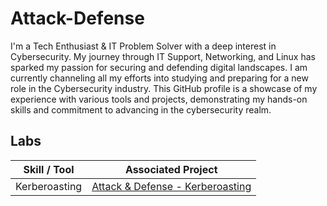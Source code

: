 # Attack-Defense

I'm a Tech Enthusiast & IT Problem Solver with a deep interest in Cybersecurity. My journey through IT Support, Networking, and Linux has sparked my passion for securing and defending digital landscapes. I am currently channeling all my efforts into studying and preparing for a new role in the Cybersecurity industry. This GitHub profile is a showcase of my experience with various tools and projects, demonstrating my hands-on skills and commitment to advancing in the cybersecurity realm.


## Labs

| Skill / Tool                                        |                                    Associated Project                       |
|--------------------------------------------------------------|--------------------------------------------------------------------|
| Kerberoasting | <a href="https://github.com/Matt4llan/Attack-Defense/blob/main/Kerberoasting">Attack & Defense - Kerberoasting</a>|
